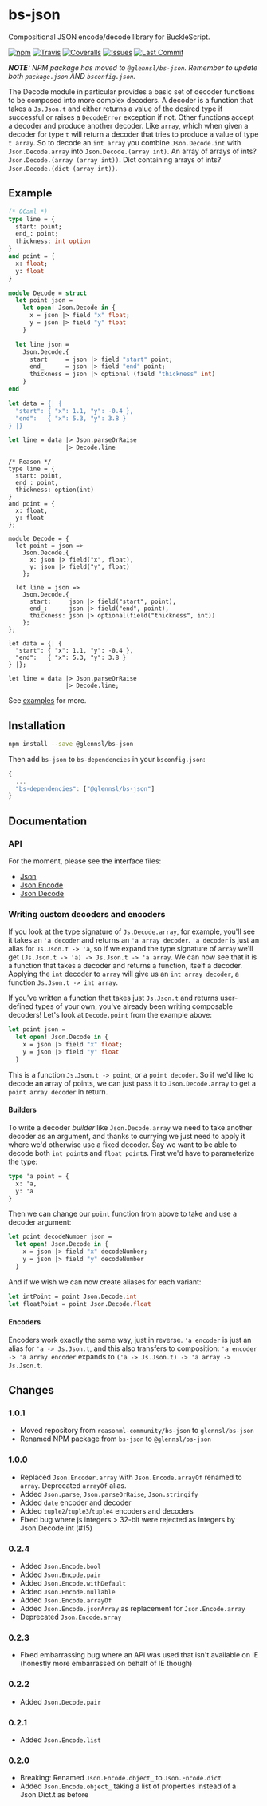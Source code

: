 # bs-json

Compositional JSON encode/decode library for BuckleScript.

[![npm](https://img.shields.io/npm/v/@glennsl/bs-json.svg)](https://npmjs.org/@glennsl/bs-json)
[![Travis](https://img.shields.io/travis/glennsl/bs-json/master.svg)](https://travis-ci.org/glennsl/bs-json)
[![Coveralls](https://img.shields.io/coveralls/glennsl/bs-json/master.svg)](https://coveralls.io/github/glennsl/bs-json?branch=master)
[![Issues](https://img.shields.io/github/issues/glennsl/bs-json.svg)](https://github.com/glennsl/bs-json/issues)
[![Last Commit](https://img.shields.io/github/last-commit/glennsl/bs-json.svg)](https://github.com/glennsl/bs-json/commits/master)

_**NOTE:** NPM package has moved to `@glennsl/bs-json`. Remember to update both `package.json` AND `bsconfig.json`._

The Decode module in particular provides a basic set of decoder functions to be composed into more complex decoders. A
decoder is a function that takes a `Js.Json.t` and either returns a value of the desired type if successful or raises a
`DecodeError` exception if not. Other functions accept a decoder and produce another decoder. Like `array`, which when
given a decoder for type `t` will return a decoder that tries to produce a value of type `t array`. So to decode an
`int array` you combine `Json.Decode.int` with `Json.Decode.array` into `Json.Decode.(array int)`. An array of arrays of
ints? `Json.Decode.(array (array int))`. Dict containing arrays of ints? `Json.Decode.(dict (array int))`.

## Example

```ml
(* OCaml *)
type line = {
  start: point;
  end_: point;
  thickness: int option
}
and point = {
  x: float;
  y: float
}

module Decode = struct
  let point json =
    let open! Json.Decode in {
      x = json |> field "x" float;
      y = json |> field "y" float
    }

  let line json =
    Json.Decode.{
      start     = json |> field "start" point;
      end_      = json |> field "end" point;
      thickness = json |> optional (field "thickness" int)
    }
end

let data = {| {
  "start": { "x": 1.1, "y": -0.4 },
  "end":   { "x": 5.3, "y": 3.8 }
} |}

let line = data |> Json.parseOrRaise
                |> Decode.line
```

```reason
/* Reason */
type line = {
  start: point,
  end_: point,
  thickness: option(int)
}
and point = {
  x: float,
  y: float
};

module Decode = {
  let point = json =>
    Json.Decode.{
      x: json |> field("x", float),
      y: json |> field("y", float)
    };

  let line = json =>
    Json.Decode.{
      start:     json |> field("start", point),
      end_:      json |> field("end", point),
      thickness: json |> optional(field("thickness", int))
    };
};

let data = {| {
  "start": { "x": 1.1, "y": -0.4 },
  "end":   { "x": 5.3, "y": 3.8 }
} |};

let line = data |> Json.parseOrRaise
                |> Decode.line;
```

See [examples](https://github.com/glennsl/bs-json/blob/master/examples/) for more.

## Installation

```sh
npm install --save @glennsl/bs-json
```

Then add `bs-json` to `bs-dependencies` in your `bsconfig.json`:
```js
{
  ...
  "bs-dependencies": ["@glennsl/bs-json"]
}
```

## Documentation

### API

For the moment, please see the interface files:

* [Json](https://github.com/glennsl/bs-json/blob/master/src/Json.mli)
* [Json.Encode](https://github.com/glennsl/bs-json/blob/master/src/Json_encode.mli)
* [Json.Decode](https://github.com/glennsl/bs-json/blob/master/src/Json_decode.mli)

### Writing custom decoders and encoders

If you look at the type signature of `Js.Decode.array`, for example, you'll see it takes an `'a decoder` and returns an
`'a array decoder`. `'a decoder` is just an alias for `Js.Json.t -> 'a`, so if we expand the type signature of `array`
we'll get `(Js.Json.t -> 'a) -> Js.Json.t -> 'a array`. We can now see that it is a function that takes a decoder and
returns a function, itself a decoder. Applying the `int` decoder to `array` will give us an `int array decoder`, a
function `Js.Json.t -> int array`.

If you've written a function that takes just `Js.Json.t` and returns user-defined types of your own, you've already been
writing composable decoders! Let's look at `Decode.point` from the example above:

```ml
let point json =
  let open! Json.Decode in {
    x = json |> field "x" float;
    y = json |> field "y" float
  }
```

This is a function `Js.Json.t -> point`, or a `point decoder`. So if we'd like to decode an array of points, we can just
pass it to `Json.Decode.array` to get a `point array decoder` in return.

#### Builders

To write a decoder _builder_ like `Json.Decode.array` we need to take another decoder as an argument, and thanks to
currying we just need to apply it where we'd otherwise use a fixed decoder. Say we want to be able to decode both
`int point`s and `float point`s. First we'd have to parameterize the type:

```ml
type 'a point = {
  x: 'a,
  y: 'a
}
```

Then we can change our `point` function from above to take and use a decoder argument:

```ml
let point decodeNumber json =
  let open! Json.Decode in {
    x = json |> field "x" decodeNumber;
    y = json |> field "y" decodeNumber
  }
```

And if we wish we can now create aliases for each variant:

```ml
let intPoint = point Json.Decode.int
let floatPoint = point Json.Decode.float
```

#### Encoders

Encoders work exactly the same way, just in reverse. `'a encoder` is just an alias for `'a -> Js.Json.t`, and this also
transfers to composition: `'a encoder -> 'a array encoder` expands to `('a -> Js.Json.t) -> 'a array -> Js.Json.t`.

## Changes

### 1.0.1
* Moved repository from `reasonml-community/bs-json` to `glennsl/bs-json`
* Renamed NPM package from `bs-json` to `@glennsl/bs-json`

### 1.0.0
* Replaced `Json.Encoder.array` with `Json.Encode.arrayOf` renamed to `array`. Deprecated `arrayOf` alias.
* Added `Json.parse`, `Json.parseOrRaise`, `Json.stringify`
* Added `date` encoder and decoder
* Added `tuple2`/`tuple3`/`tuple4` encoders and decoders
* Fixed bug where js integers > 32-bit were rejected as integers by Json.Decode.int (#15)

### 0.2.4
* Added `Json.Encode.bool`
* Added `Json.Encode.pair`
* Added `Json.Encode.withDefault`
* Added `Json.Encode.nullable`
* Added `Json.Encode.arrayOf`
* Added `Json.Encode.jsonArray` as replacement for `Json.Encode.array`
* Deprecated `Json.Encode.array`

### 0.2.3
* Fixed embarrassing bug where an API was used that isn't available on IE (honestly more embarrassed on behalf of IE though)

### 0.2.2
* Added `Json.Decode.pair`

### 0.2.1
* Added `Json.Encode.list`

### 0.2.0
* Breaking: Renamed `Json.Encode.object_` to `Json.Encode.dict`
* Added `Json.Encode.object_` taking a list of properties instead of a Json.Dict.t as before
